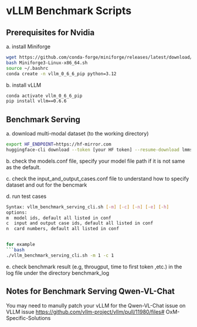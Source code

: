 # vLLM Benchmark Scripts

## Prerequisites for Nvidia

a. install Miniforge

```bash
wget https://github.com/conda-forge/miniforge/releases/latest/download/Miniforge3-Linux-x86_64.sh
bash Miniforge3-Linux-x86_64.sh
source ~/.bashrc
conda create -n vllm_0_6_6_pip python=3.12
```

b. install vLLM

```bash
conda activate vllm_0_6_6_pip
pip install vllm==0.6.6
```

## Benchmark Serving

a. download multi-modal dataset (to the working directory)

```bash 
export HF_ENDPOINT=https://hf-mirror.com
huggingface-cli download --token [your HF token] --resume-download lmms-lab/LLaVA-OneVision-Data --cache-dir /data/hf_models/
```

b. check the models.conf file, specify your model file path if it is not same as the default. 

c. check the input_and_output_cases.conf file to understand how to specify dataset and out for the bencmark

d. run test cases

```bash
Syntax: vllm_benchmark_serving_cli.sh [-m] [-c] [-n] [-e] [-h]
options:
m  model ids, default all listed in conf
c  input and output case ids, default all listed in conf
n  card numbers, default all listed in conf


for example
```bash
./vllm_benchmark_serving_cli.sh -m 1 -c 1
```

e. check benchmark result (e.g, througput, time to first token ,etc.) in the log file under the directory benchmark_log


## Notes for Benchmark Serving Qwen-VL-Chat
You may need to manully patch your vLLM for the Qwen-VL-Chat issue on VLLM issue https://github.com/vllm-project/vllm/pull/11980/files# OxM-Specific-Solutions
